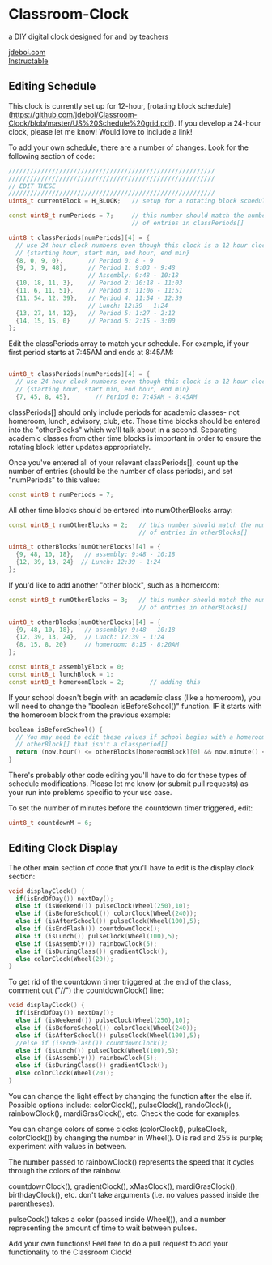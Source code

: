 # Classroom-Clock
a DIY digital clock designed for and by teachers


[jdeboi.com](http://jdeboi.com/)  
[Instructable](http://www.instructables.com/editInstructable/edit/E8J84XOION6POZY/)


## Editing Schedule

This clock is currently set up for 12-hour, [rotating block schedule] (https://github.com/jdeboi/Classroom-Clock/blob/master/US%20Schedule%20grid.pdf). If you develop a 24-hour clock, please let me know! Would love to include a link!

To add your own schedule, there are a number of changes. Look for the following section of code:

```c++
/////////////////////////////////////////////////////////
/////////////////////////////////////////////////////////
// EDIT THESE
/////////////////////////////////////////////////////////
uint8_t currentBlock = H_BLOCK;   // setup for a rotating block schedule

const uint8_t numPeriods = 7;     // this number should match the number
                                  // of entries in classPeriods[]

uint8_t classPeriods[numPeriods][4] = {
  // use 24 hour clock numbers even though this clock is a 12 hour clock
  // {starting hour, start min, end hour, end min}
  {8, 0, 9, 0},       // Period 0: 8 - 9
  {9, 3, 9, 48},      // Period 1: 9:03 - 9:48
                      // Assembly: 9:48 - 10:18
  {10, 18, 11, 3},    // Period 2: 10:18 - 11:03
  {11, 6, 11, 51},    // Period 3: 11:06 - 11:51
  {11, 54, 12, 39},   // Period 4: 11:54 - 12:39
                      // Lunch: 12:39 - 1:24
  {13, 27, 14, 12},   // Period 5: 1:27 - 2:12
  {14, 15, 15, 0}     // Period 6: 2:15 - 3:00
};
```

Edit the classPeriods array to match your schedule. For example, if your first period starts at 7:45AM and ends at 8:45AM:

```c++

uint8_t classPeriods[numPeriods][4] = {
  // use 24 hour clock numbers even though this clock is a 12 hour clock
  // {starting hour, start min, end hour, end min}
  {7, 45, 8, 45},       // Period 0: 7:45AM - 8:45AM

```

classPeriods[] should only include periods for academic classes- not homeroom, lunch, advisory, club, etc. Those time blocks should be entered into the "otherBlocks" which we'll talk about in a second. Separating academic classes from other time blocks is important in order to ensure the rotating block letter updates appropriately.

Once you've entered all of your relevant classPeriods[], count up the number of entries (should be the number of class periods), and set "numPeriods" to this value:

```c++
const uint8_t numPeriods = 7;
```

All other time blocks should be entered into numOtherBlocks array:

```c++
const uint8_t numOtherBlocks = 2;   // this number should match the number
                                    // of entries in otherBlocks[]

uint8_t otherBlocks[numOtherBlocks][4] = {
  {9, 48, 10, 18},   // assembly: 9:48 - 10:18
  {12, 39, 13, 24}  // Lunch: 12:39 - 1:24
};

```

If you'd like to add another "other block", such as a homeroom:

```c++
const uint8_t numOtherBlocks = 3;   // this number should match the number
                                    // of entries in otherBlocks[]

uint8_t otherBlocks[numOtherBlocks][4] = {
  {9, 48, 10, 18},   // assembly: 9:48 - 10:18
  {12, 39, 13, 24},  // Lunch: 12:39 - 1:24
  {8, 15, 8, 20}     // homeroom: 8:15 - 8:20AM
};

const uint8_t assemblyBlock = 0;
const uint8_t lunchBlock = 1; 
const uint8_t homeroomBlock = 2;       // adding this
```
If your school doesn't begin with an academic class (like a homeroom), you will need to change the "boolean isBeforeSchool()" function. IF it starts with the homeroom block from the previous example:

```c++
boolean isBeforeSchool() {
  // You may need to edit these values if school begins with a homeroom or
  // otherBlock[] that isn't a classperiod[]
  return (now.hour() <= otherBlocks[homeroomBlock][0] && now.minute() < otherBlocks[homeroomBlock][1]);
}
```
There's probably other code editing you'll have to do for these types of schedule modifications. Please let me know (or submit pull requests) as your run into problems specific to your use case.

To set the number of minutes before the countdown timer triggered, edit:

```c++
uint8_t countdownM = 6;
```

## Editing Clock Display
The other main section of code that you'll have to edit is the display clock section:

```c++
void displayClock() {
  if(isEndOfDay()) nextDay();
  else if (isWeekend()) pulseClock(Wheel(250),10);
  else if (isBeforeSchool()) colorClock(Wheel(240));
  else if (isAfterSchool()) pulseClock(Wheel(100),5);
  else if (isEndFlash()) countdownClock(); 
  else if (isLunch()) pulseClock(Wheel(100),5);
  else if (isAssembly()) rainbowClock(5);
  else if (isDuringClass()) gradientClock();
  else colorClock(Wheel(20));
}
```

To get rid of the countdown timer triggered at the end of the class, comment out ("//") the countdownClock() line:

```c++
void displayClock() {
  if(isEndOfDay()) nextDay();
  else if (isWeekend()) pulseClock(Wheel(250),10);
  else if (isBeforeSchool()) colorClock(Wheel(240));
  else if (isAfterSchool()) pulseClock(Wheel(100),5);
  //else if (isEndFlash()) countdownClock(); 
  else if (isLunch()) pulseClock(Wheel(100),5);
  else if (isAssembly()) rainbowClock(5);
  else if (isDuringClass()) gradientClock();
  else colorClock(Wheel(20));
}
```

You can change the light effect by changing the function after the else if. Possible options include: colorClock(), pulseClock(), randoClock(), rainbowClock(), mardiGrasClock(), etc. Check the code for examples.

You can change colors of some clocks (colorClock(), pulseClock, colorClock()) by changing the number in Wheel(). 0 is red and 255 is purple; experiment with values in between. 

The number passed to rainbowClock() represents the speed that it cycles through the colors of the rainbow.

countdownClock(), gradientClock(), xMasClock(), mardiGrasClock(), birthdayClock(), etc. don't take arguments (i.e. no values passed inside the parentheses).

pulseCock() takes a color (passed inside Wheel()), and a number representing the amount of time to wait between pulses.

Add your own functions! Feel free to do a pull request to add your functionality to the Classroom Clock!

